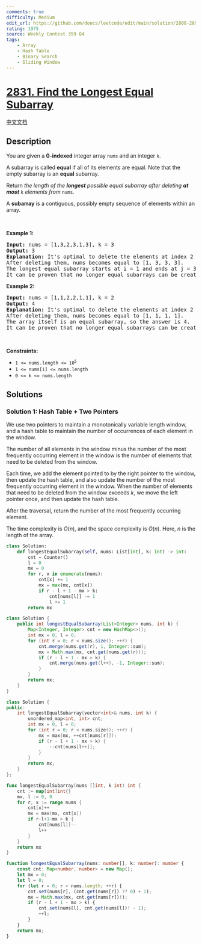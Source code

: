 ```yaml
---
comments: true
difficulty: Medium
edit_url: https://github.com/doocs/leetcode/edit/main/solution/2800-2899/2831.Find%20the%20Longest%20Equal%20Subarray/README_EN.md
rating: 1975
source: Weekly Contest 359 Q4
tags:
    - Array
    - Hash Table
    - Binary Search
    - Sliding Window
---
```


<!-- problem:start -->

# [2831. Find the Longest Equal Subarray](https://leetcode.com/problems/find-the-longest-equal-subarray)

[中文文档](/solution/2800-2899/2831.Find%20the%20Longest%20Equal%20Subarray/README.md)

## Description

<p>You are given a <strong>0-indexed</strong> integer array <code>nums</code> and an integer <code>k</code>.</p>

<p>A subarray is called <strong>equal</strong> if all of its elements are equal. Note that the empty subarray is an <strong>equal</strong> subarray.</p>

<p>Return <em>the length of the <strong>longest</strong> possible equal subarray after deleting <strong>at most</strong> </em><code>k</code><em> elements from </em><code>nums</code>.</p>

<p>A <b>subarray</b> is a contiguous, possibly empty sequence of elements within an array.</p>

<p>&nbsp;</p>
<p><strong class="example">Example 1:</strong></p>

<pre>
<strong>Input:</strong> nums = [1,3,2,3,1,3], k = 3
<strong>Output:</strong> 3
<strong>Explanation:</strong> It&#39;s optimal to delete the elements at index 2 and index 4.
After deleting them, nums becomes equal to [1, 3, 3, 3].
The longest equal subarray starts at i = 1 and ends at j = 3 with length equal to 3.
It can be proven that no longer equal subarrays can be created.
</pre>

<p><strong class="example">Example 2:</strong></p>

<pre>
<strong>Input:</strong> nums = [1,1,2,2,1,1], k = 2
<strong>Output:</strong> 4
<strong>Explanation:</strong> It&#39;s optimal to delete the elements at index 2 and index 3.
After deleting them, nums becomes equal to [1, 1, 1, 1].
The array itself is an equal subarray, so the answer is 4.
It can be proven that no longer equal subarrays can be created.
</pre>

<p>&nbsp;</p>
<p><strong>Constraints:</strong></p>

<ul>
	<li><code>1 &lt;= nums.length &lt;= 10<sup>5</sup></code></li>
	<li><code>1 &lt;= nums[i] &lt;= nums.length</code></li>
	<li><code>0 &lt;= k &lt;= nums.length</code></li>
</ul>

## Solutions

<!-- solution:start -->

### Solution 1: Hash Table + Two Pointers

We use two pointers to maintain a monotonically variable length window, and a hash table to maintain the number of occurrences of each element in the window.

The number of all elements in the window minus the number of the most frequently occurring element in the window is the number of elements that need to be deleted from the window.

Each time, we add the element pointed to by the right pointer to the window, then update the hash table, and also update the number of the most frequently occurring element in the window. When the number of elements that need to be deleted from the window exceeds $k$, we move the left pointer once, and then update the hash table.

After the traversal, return the number of the most frequently occurring element.

The time complexity is $O(n)$, and the space complexity is $O(n)$. Here, $n$ is the length of the array.

<!-- tabs:start -->

```python
class Solution:
    def longestEqualSubarray(self, nums: List[int], k: int) -> int:
        cnt = Counter()
        l = 0
        mx = 0
        for r, x in enumerate(nums):
            cnt[x] += 1
            mx = max(mx, cnt[x])
            if r - l + 1 - mx > k:
                cnt[nums[l]] -= 1
                l += 1
        return mx
```

```java
class Solution {
    public int longestEqualSubarray(List<Integer> nums, int k) {
        Map<Integer, Integer> cnt = new HashMap<>();
        int mx = 0, l = 0;
        for (int r = 0; r < nums.size(); ++r) {
            cnt.merge(nums.get(r), 1, Integer::sum);
            mx = Math.max(mx, cnt.get(nums.get(r)));
            if (r - l + 1 - mx > k) {
                cnt.merge(nums.get(l++), -1, Integer::sum);
            }
        }
        return mx;
    }
}
```

```cpp
class Solution {
public:
    int longestEqualSubarray(vector<int>& nums, int k) {
        unordered_map<int, int> cnt;
        int mx = 0, l = 0;
        for (int r = 0; r < nums.size(); ++r) {
            mx = max(mx, ++cnt[nums[r]]);
            if (r - l + 1 - mx > k) {
                --cnt[nums[l++]];
            }
        }
        return mx;
    }
};
```

```go
func longestEqualSubarray(nums []int, k int) int {
	cnt := map[int]int{}
	mx, l := 0, 0
	for r, x := range nums {
		cnt[x]++
		mx = max(mx, cnt[x])
		if r-l+1-mx > k {
			cnt[nums[l]]--
			l++
		}
	}
	return mx
}
```

```ts
function longestEqualSubarray(nums: number[], k: number): number {
    const cnt: Map<number, number> = new Map();
    let mx = 0;
    let l = 0;
    for (let r = 0; r < nums.length; ++r) {
        cnt.set(nums[r], (cnt.get(nums[r]) ?? 0) + 1);
        mx = Math.max(mx, cnt.get(nums[r])!);
        if (r - l + 1 - mx > k) {
            cnt.set(nums[l], cnt.get(nums[l])! - 1);
            ++l;
        }
    }
    return mx;
}
```

<!-- tabs:end -->

<!-- solution:end -->

<!-- problem:end -->
